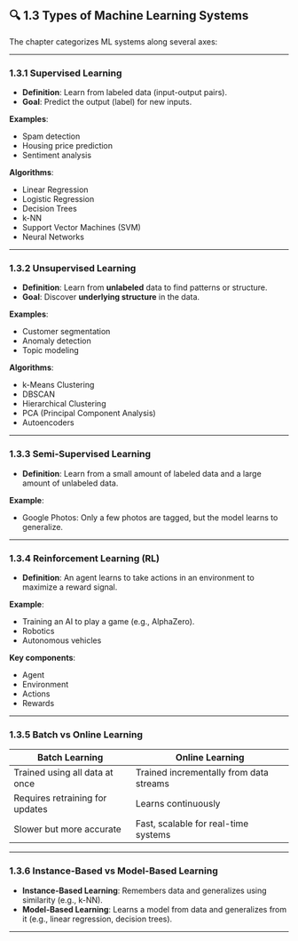 
## 🔍 1.3 Types of Machine Learning Systems

The chapter categorizes ML systems along several axes:

---

### 1.3.1 **Supervised Learning**

* **Definition**: Learn from labeled data (input-output pairs).
* **Goal**: Predict the output (label) for new inputs.

**Examples**:

* Spam detection
* Housing price prediction
* Sentiment analysis

**Algorithms**:

* Linear Regression
* Logistic Regression
* Decision Trees
* k-NN
* Support Vector Machines (SVM)
* Neural Networks

---

### 1.3.2 **Unsupervised Learning**

* **Definition**: Learn from **unlabeled** data to find patterns or structure.
* **Goal**: Discover **underlying structure** in the data.

**Examples**:

* Customer segmentation
* Anomaly detection
* Topic modeling

**Algorithms**:

* k-Means Clustering
* DBSCAN
* Hierarchical Clustering
* PCA (Principal Component Analysis)
* Autoencoders

---

### 1.3.3 **Semi-Supervised Learning**

* **Definition**: Learn from a small amount of labeled data and a large amount of unlabeled data.

**Example**:

* Google Photos: Only a few photos are tagged, but the model learns to generalize.

---

### 1.3.4 **Reinforcement Learning (RL)**

* **Definition**: An agent learns to take actions in an environment to maximize a reward signal.

**Example**:

* Training an AI to play a game (e.g., AlphaZero).
* Robotics
* Autonomous vehicles

**Key components**:

* Agent
* Environment
* Actions
* Rewards

---

### 1.3.5 **Batch vs Online Learning**

| Batch Learning                  | Online Learning                         |
| ------------------------------- | --------------------------------------- |
| Trained using all data at once  | Trained incrementally from data streams |
| Requires retraining for updates | Learns continuously                     |
| Slower but more accurate        | Fast, scalable for real-time systems    |

---

### 1.3.6 **Instance-Based vs Model-Based Learning**

* **Instance-Based Learning**: Remembers data and generalizes using similarity (e.g., k-NN).
* **Model-Based Learning**: Learns a model from data and generalizes from it (e.g., linear regression, decision trees).

---
